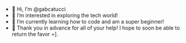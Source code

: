 - 👋 Hi, I’m @gabcatucci
- 👀 I’m interested in exploring the tech world! 
- 🌱 I’m currently learning how to code and am a super beginner!
- 👏 Thank you in advance for all of your help!  I hope to soon be able to return the favor =].
